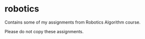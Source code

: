 # robotics

Contains some of my assignments from Robotics Algorithm course. 

Please do not copy these assignments. 
